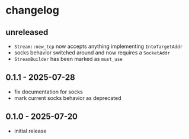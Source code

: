 # changelog

## unreleased
- `Stream::new_tcp` now accepts anything implementing `IntoTargetAddr`
- socks behavior switched around and now requires a `SocketAddr`
- `StreamBuilder` has been marked as `must_use`

## 0.1.1 - 2025-07-28
- fix documentation for socks
- mark current socks behavior as deprecated

## 0.1.0 - 2025-07-20
- initial release
